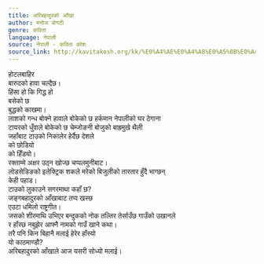 ```yaml
---
title: अरिबहादुरको आँखा
author: मनोज बोगटी
genre: कविता
language: नेपाली
source: नेपाली - कविता कोश
source_link: http://kavitakosh.org/kk/%E0%A4%AE%E0%A4%A8%E0%A5%8B%E0%A4%9C_%E0%A4%AC%E0%A5%8B%E0%A4%97%E0%A4%9F%E0%A5%80
---
```


होटलबाहिर  
बारुदको हावा चल्दैछ।  
हिंसा हो कि गिद्ध हो  
बसेको छ  
बुद्धको काखमा।  
लाशको गन्ध बोक्ने हावाले बोकेको छ हर्कमान नेपालीको घर ठेगाना  
टायरको धुँवाले बोकेको छ चेम्जोङनी बोजुको बाह्रमुखे थैली  
जहॉंबाट टाउको निकालेर हेर्दैछ देशले  
को छोडियो  
को हिँड्यो।  
रक्ताम्मे अक्षर उठ्न खोज्छ चप्पलमुनीबाट।  
लोडसेडिङको इलेक्ट्रिक शकले मरेको बिजुलीको तारतार हुँदै भाग्छन्  
केही पहाड।  
टाउको लुकाउने सगरमाथा कहॉं छ?  
जङ्गबहादुरको आँखाबाट तप्प खस्छ  
एउटा धमिलो राष्ट्रगीत।  
जसको शीरमाथि उभिएर बन्दुकको नोक तल्तिर तेर्साउँछ गाउँको उखानले  
र हॉंस्छ नबुझेर आफ्नै नामको गाउँ खाने कथा।  
तरै पनि किन बिहानै मलाई हेरेर हॉंस्यो  
यो काठमाण्डौ?  
अरिबहादुरको आँखाले आज यसरी सोध्यो मलाई।
